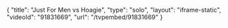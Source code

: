 {
    "title": "Just For Men vs Hoagie",
    "type": "solo",
    "layout": "iframe-static",
    "videoId": "91831669",
    "url": "\/tvpembed\/91831669"
}